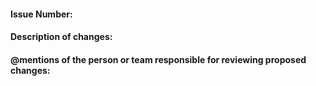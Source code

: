 
#### Issue Number: 

#### Description of changes:

#### @mentions of the person or team responsible for reviewing proposed changes:

